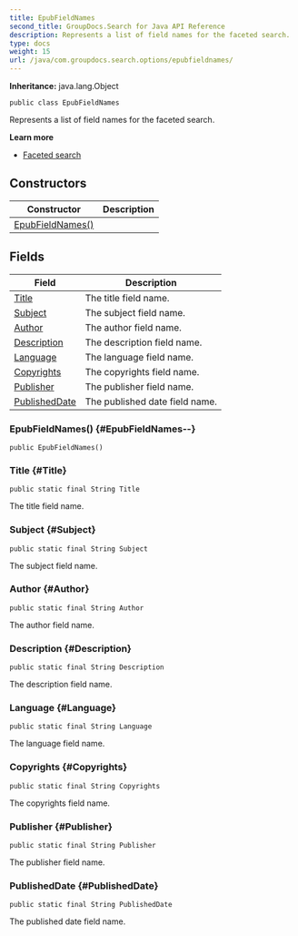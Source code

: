 ```yaml
---
title: EpubFieldNames
second_title: GroupDocs.Search for Java API Reference
description: Represents a list of field names for the faceted search.
type: docs
weight: 15
url: /java/com.groupdocs.search.options/epubfieldnames/
---
```

**Inheritance:**
java.lang.Object
```
public class EpubFieldNames
```

Represents a list of field names for the faceted search.

**Learn more**

 *  [Faceted search][]


[Faceted search]: https://docs.groupdocs.com/display/searchjava/Faceted+search
## Constructors

| Constructor | Description |
| --- | --- |
| [EpubFieldNames()](#EpubFieldNames--) |  |
## Fields

| Field | Description |
| --- | --- |
| [Title](#Title) | The title field name. |
| [Subject](#Subject) | The subject field name. |
| [Author](#Author) | The author field name. |
| [Description](#Description) | The description field name. |
| [Language](#Language) | The language field name. |
| [Copyrights](#Copyrights) | The copyrights field name. |
| [Publisher](#Publisher) | The publisher field name. |
| [PublishedDate](#PublishedDate) | The published date field name. |
### EpubFieldNames() {#EpubFieldNames--}
```
public EpubFieldNames()
```


### Title {#Title}
```
public static final String Title
```


The title field name.

### Subject {#Subject}
```
public static final String Subject
```


The subject field name.

### Author {#Author}
```
public static final String Author
```


The author field name.

### Description {#Description}
```
public static final String Description
```


The description field name.

### Language {#Language}
```
public static final String Language
```


The language field name.

### Copyrights {#Copyrights}
```
public static final String Copyrights
```


The copyrights field name.

### Publisher {#Publisher}
```
public static final String Publisher
```


The publisher field name.

### PublishedDate {#PublishedDate}
```
public static final String PublishedDate
```


The published date field name.

